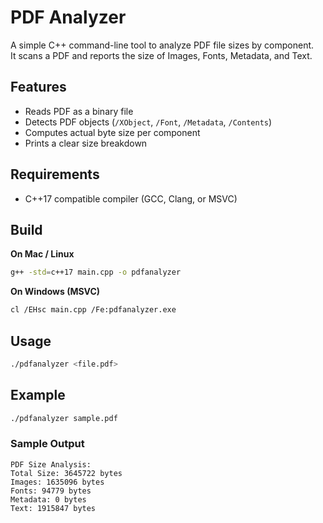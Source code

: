 # PDF Analyzer

A simple C++ command-line tool to analyze PDF file sizes by component.  
It scans a PDF and reports the size of Images, Fonts, Metadata, and Text.

## Features

- Reads PDF as a binary file
- Detects PDF objects (`/XObject`, `/Font`, `/Metadata`, `/Contents`)
- Computes actual byte size per component
- Prints a clear size breakdown

## Requirements

- C++17 compatible compiler (GCC, Clang, or MSVC)

## Build

**On Mac / Linux**

```sh
g++ -std=c++17 main.cpp -o pdfanalyzer
```

**On Windows (MSVC)**

```sh
cl /EHsc main.cpp /Fe:pdfanalyzer.exe
```

## Usage

```sh
./pdfanalyzer <file.pdf>
```

## Example

```sh
./pdfanalyzer sample.pdf
```

### Sample Output

```
PDF Size Analysis:
Total Size: 3645722 bytes
Images: 1635096 bytes
Fonts: 94779 bytes
Metadata: 0 bytes
Text: 1915847 bytes
```
